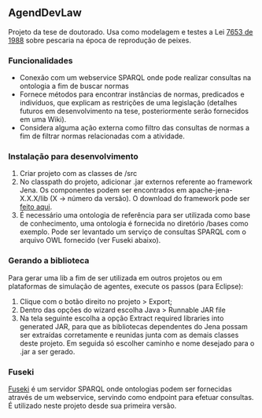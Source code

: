 ## AgendDevLaw

Projeto da tese de doutorado. Usa como modelagem e testes a Lei [7653 de 1988](http://www.planalto.gov.br/Ccivil_03/leis/L7653.htm) sobre pescaria na época de reprodução de peixes.

### Funcionalidades

- Conexão com um webservice SPARQL onde pode realizar consultas na ontologia a fim de buscar normas
- Fornece métodos para encontrar instâncias de normas, predicados e indivíduos, que explicam as restrições de uma legislação (detalhes futuros em desenvolvimento na tese, posteriormente serão fornecidos em uma Wiki).
- Considera alguma ação externa como filtro das consultas de normas a fim de filtrar normas relacionadas com a atividade.

### Instalação para desenvolvimento

1. Criar projeto com as classes de /src
2. No classpath do projeto, adicionar .jar externos referente ao framework Jena. Os componentes podem ser encontrados em apache-jena-X.X.X/lib (X -> número da versão). O download do framework pode ser [feito aqui](https://jena.apache.org/download/index.cgi).
3. É necessário uma ontologia de referência para ser utilizada como base de conhecimento, uma ontologia é fornecida no diretório /bases como exemplo. Pode ser levantado um serviço de consultas SPARQL com o arquivo OWL fornecido (ver Fuseki abaixo).

### Gerando a biblioteca
Para gerar uma lib a fim de ser utilizada em outros projetos ou em plataformas de simulação de agentes, execute os passos (para Eclipse):
1. Clique com o botão direito no projeto > Export;
2. Dentro das opções do wizard escolha Java > Runnable JAR file
3. Na tela seguinte escolha a opção Extract required libraries into generated JAR, para que as bibliotecas dependentes do Jena possam ser extraídas corretamente e reunidas junta com as demais classes deste projeto. Em seguida só escolher caminho e nome desejado para o .jar a ser gerado.

### Fuseki

[Fuseki](https://jena.apache.org/documentation/fuseki2/) é um servidor SPARQL onde ontologias podem ser fornecidas através de um webservice, servindo como endpoint para efetuar consultas. É utilizado neste projeto desde sua primeira versão.